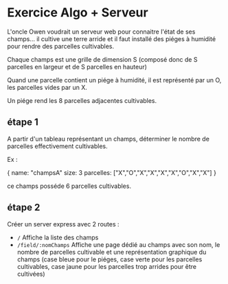# Exercice Algo + Serveur

L'oncle Owen voudrait un serveur web pour connaitre l'état de ses champs... il cultive une terre arride et il faut installé des piéges à humidité pour rendre des parcelles cultivables.

Chaque champs est une grille de dimension S (composé donc de S parcelles en largeur et de S parcelles en hauteur)

Quand une parcelle contient un piége à humidité, il est représenté par un O, les parcelles vides par un X.

Un piége rend les 8 parcelles adjacentes cultivables.

## étape 1

A partir d'un tableau représentant un champs, déterminer le nombre de parcelles effectivement cultivables.

Ex :

{
name: "champsA"
size: 3
parcelles: ["X","O","X","X","X","X","O","X","X"]
}

ce champs posséde 6 parcelles cultivables.

## étape 2

Créer un server express avec 2 routes :

- `/` Affiche la liste des champs
- `/field/:nomChamps` Affiche une page dédié au champs avec son nom, le nombre de parcelles cultivable et une représentation graphique du champs (case bleue pour le piéges, case verte pour les parcelles cultivables, case jaune pour les parcelles trop arrides pour être cultivées)
